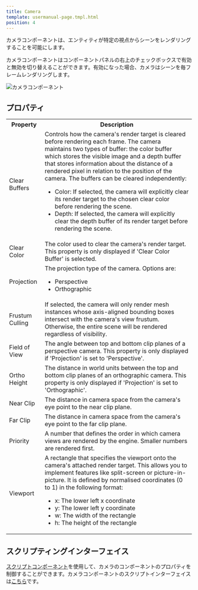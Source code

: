 ```yaml
---
title: Camera
template: usermanual-page.tmpl.html
position: 4
---
```


カメラコンポーネントは、エンティティが特定の視点からシーンをレンダリングすることを可能にします。

カメラコンポーネントはコンポーネントパネルの右上のチェックボックスで有効と無効を切り替えることができます。有効になった場合、カメラはシーンを毎フレームレンダリングします。

![カメラコンポーネント][1]

## プロパティ

<table class="table table-striped">
    <col class="property-name"></col>
    <col class="property-description"></col>
    <tr><th>Property</th><th>Description</th></tr>
    <tr><td>Clear Buffers</td><td>Controls how the camera's render target is cleared before rendering each frame. The camera maintains two types of buffer: the color buffer which stores the visible image and a depth buffer that stores information about the distance of a rendered pixel in relation to the position of the camera. The buffers can be cleared independently:
        <ul>
            <li>Color: If selected, the camera will explicitly clear its render target to the chosen clear color before rendering the scene.</li>
            <li>Depth: If selected, the camera will explicitly clear the depth buffer of its render target before rendering the scene.</li>
        </ul>
    </td></tr>
    <tr><td>Clear Color</td><td>The color used to clear the camera's render target.  This property is only displayed if 'Clear Color Buffer' is selected.</td></tr>
    <tr><td>Projection</td><td>The projection type of the camera. Options are:
        <ul>
            <li>Perspective</li>
            <li>Orthographic</li>
        </ul>
    </td></tr>
    <tr><td>Frustum Culling</td><td>If selected, the camera will only render mesh instances whose axis-aligned bounding boxes intersect with the camera's view frustum. Otherwise, the entire scene will be rendered regardless of visibility.</td></tr>
    <tr><td>Field of View</td><td>The angle between top and bottom clip planes of a perspective camera. This property is only displayed if 'Projection' is set to 'Perspective'.</td></tr>
    <tr><td>Ortho Height</td><td>The distance in world units between the top and bottom clip planes of an orthographic camera. This property is only displayed if 'Projection' is set to 'Orthographic'.</td></tr>
    <tr><td>Near Clip</td><td>The distance in camera space from the camera's eye point to the near clip plane.</td></tr>
    <tr><td>Far Clip</td><td>The distance in camera space from the camera's eye point to the far clip plane.</td></tr>
    <tr><td>Priority</td><td>A number that defines the order in which camera views are rendered by the engine. Smaller numbers are rendered first.</td></tr>
    <tr><td>Viewport</td><td>A rectangle that specifies the viewport onto the camera's attached render target. This allows you to implement features like split-screen or picture-in-picture. It is defined by normalised coordinates (0 to 1) in the following format:
        <ul>
            <li>x: The lower left x coordinate</li>
            <li>y: The lower left y coordinate</li>
            <li>w: The width of the rectangle</li>
            <li>h: The height of the rectangle</li>
        </ul>
    </td></tr>
</table>

## スクリプティングインターフェイス

[スクリプトコンポーネント][2]を使用して、カメラのコンポーネントのプロパティを制御することができます。カメラコンポーネントのスクリプトインターフェイスは[こちら][3]です。

[1]: /images/user-manual/scenes/components/component-camera.png
[2]: /user-manual/packs/components/script
[3]: /en/api/pc.CameraComponent.html

